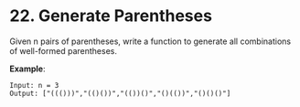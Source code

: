 # 22. Generate Parentheses

Given n pairs of parentheses, write a function to generate all combinations of well-formed parentheses.

**Example**:
```
Input: n = 3
Output: ["((()))","(()())","(())()","()(())","()()()"]
```
